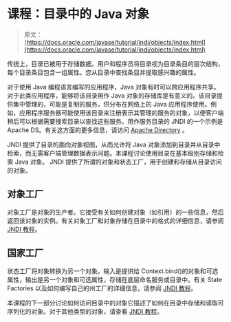 # 课程：目录中的 Java 对象

> 原文： [https://docs.oracle.com/javase/tutorial/jndi/objects/index.html](https://docs.oracle.com/javase/tutorial/jndi/objects/index.html)

传统上，目录已被用于存储数据。用户和程序员将目录视为目录条目的层次结构，每个目录条目包含一组属性。您从目录中查找条目并提取感兴趣的属性。

对于使用 Java 编程语言编写的应用程序，Java 对象有时可以跨应用程序共享。对于此类应用程序，能够将该目录用作 Java 对象的存储库是有意义的。该目录提供集中管理的，可能是复制的服务，供分布在网络上的 Java 应用程序使用。例如，应用程序服务器可能使用该目录来注册表示其管理的服务的对象，以便客户端稍后可以根据需要搜索目录以查找这些服务。用作服务目录的 JNDI 的一个示例是 Apache DS。有关这方面的更多信息，请访问 [Apache Directory](http://directory.apache.org/) 。

JNDI 提供了目录的面向对象视图，从而允许将 Java 对象添加到目录并从目录中检索，而无需客户端管理数据表示问题。本课程讨论使用目录在基本级别存储和检索 Java 对象。 JNDI 提供了所谓的对象和状态工厂，用于创建和存储从目录访问的对象。

## 对象工厂

对象工厂是对象的生产者。它接受有关如何创建对象（如引用）的一些信息，然后返回该对象的实例。有关对象工厂和对象存储在目录中的格式的详细信息，请参阅 [JNDI 教程](https://docs.oracle.com/javase/jndi/tutorial/objects/factory/index.html)。

## 国家工厂

状态工厂将对象转换为另一个对象。输入是提供给 Context.bind()的对象和可选属性，输出是另一个对象和可选属性，存储在底层命名服务或目录中。有关 State Factories 以及如何编写自己的州工厂的详细信息，请参阅 [JNDI 教程](https://docs.oracle.com/javase/jndi/tutorial/objects/state/index.html)。

本课程的下一部分讨论如何访问目录中的对象它描述了如何在目录中存储和读取可序列化的对象。对于其他类型的对象，请查看 [JNDI 教程](https://docs.oracle.com/javase/jndi/tutorial/objects/index.html)。